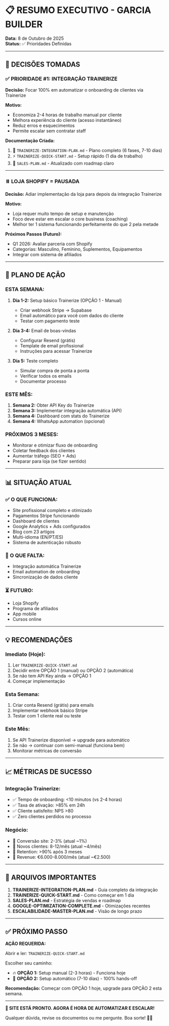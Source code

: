# 📋 RESUMO EXECUTIVO - GARCIA BUILDER

**Data:** 8 de Outubro de 2025  
**Status:** ✅ Prioridades Definidas

---

## 🎯 DECISÕES TOMADAS

### ✅ **PRIORIDADE #1: INTEGRAÇÃO TRAINERIZE**
**Decisão:** Focar 100% em automatizar o onboarding de clientes via Trainerize

**Motivo:** 
- Economiza 2-4 horas de trabalho manual por cliente
- Melhora experiência do cliente (acesso instantâneo)
- Reduz erros e esquecimentos
- Permite escalar sem contratar staff

**Documentação Criada:**
1. 📄 `TRAINERIZE-INTEGRATION-PLAN.md` - Plano completo (6 fases, 7-10 dias)
2. ⚡ `TRAINERIZE-QUICK-START.md` - Setup rápido (1 dia de trabalho)
3. 🎯 `SALES-PLAN.md` - Atualizado com roadmap claro

---

### ⏸️ **LOJA SHOPIFY = PAUSADA**
**Decisão:** Adiar implementação da loja para depois da integração Trainerize

**Motivo:**
- Loja requer muito tempo de setup e manutenção
- Foco deve estar em escalar o core business (coaching)
- Melhor ter 1 sistema funcionando perfeitamente do que 2 pela metade

**Próximos Passos (Futuro):**
- Q1 2026: Avaliar parceria com Shopify
- Categorias: Masculino, Feminino, Suplementos, Equipamentos
- Integrar com sistema de afiliados

---

## 🚀 PLANO DE AÇÃO

### **ESTA SEMANA:**
1. **Dia 1-2:** Setup básico Trainerize (OPÇÃO 1 - Manual)
   - Criar webhook Stripe → Supabase
   - Email automático para você com dados do cliente
   - Testar com pagamento teste

2. **Dia 3-4:** Email de boas-vindas
   - Configurar Resend (grátis)
   - Template de email profissional
   - Instruções para acessar Trainerize

3. **Dia 5:** Teste completo
   - Simular compra de ponta a ponta
   - Verificar todos os emails
   - Documentar processo

### **ESTE MÊS:**
1. **Semana 2:** Obter API Key do Trainerize
2. **Semana 3:** Implementar integração automática (API)
3. **Semana 4:** Dashboard com stats do Trainerize
4. **Semana 4:** WhatsApp automation (opcional)

### **PRÓXIMOS 3 MESES:**
- Monitorar e otimizar fluxo de onboarding
- Coletar feedback dos clientes
- Aumentar tráfego (SEO + Ads)
- Preparar para loja (se fizer sentido)

---

## 📊 SITUAÇÃO ATUAL

### ✅ **O QUE FUNCIONA:**
- Site profissional completo e otimizado
- Pagamentos Stripe funcionando
- Dashboard de clientes
- Google Analytics + Ads configurados
- Blog com 23 artigos
- Multi-idioma (EN/PT/ES)
- Sistema de autenticação robusto

### 🔧 **O QUE FALTA:**
- Integração automática Trainerize
- Email automation de onboarding
- Sincronização de dados cliente

### ⏳ **FUTURO:**
- Loja Shopify
- Programa de afiliados
- App mobile
- Cursos online

---

## 💡 RECOMENDAÇÕES

### **Imediato (Hoje):**
1. Ler `TRAINERIZE-QUICK-START.md`
2. Decidir entre OPÇÃO 1 (manual) ou OPÇÃO 2 (automática)
3. Se não tem API Key ainda → OPÇÃO 1
4. Começar implementação

### **Esta Semana:**
1. Criar conta Resend (grátis) para emails
2. Implementar webhook básico Stripe
3. Testar com 1 cliente real ou teste

### **Este Mês:**
1. Se API Trainerize disponível → upgrade para automático
2. Se não → continuar com semi-manual (funciona bem)
3. Monitorar métricas de conversão

---

## 📈 MÉTRICAS DE SUCESSO

### **Integração Trainerize:**
- ✅ Tempo de onboarding: <10 minutos (vs 2-4 horas)
- ✅ Taxa de ativação: >85% em 24h
- ✅ Cliente satisfeito: NPS >80
- ✅ Zero clientes perdidos no processo

### **Negócio:**
- 🎯 Conversão site: 2-3% (atual ~1%)
- 🎯 Novos clientes: 8-12/mês (atual ~4/mês)
- 🎯 Retention: >90% após 3 meses
- 🎯 Revenue: €6.000-8.000/mês (atual ~€2.500)

---

## 🔗 ARQUIVOS IMPORTANTES

1. **TRAINERIZE-INTEGRATION-PLAN.md** - Guia completo da integração
2. **TRAINERIZE-QUICK-START.md** - Como começar em 1 dia
3. **SALES-PLAN.md** - Estratégia de vendas e roadmap
4. **GOOGLE-OPTIMIZATION-COMPLETE.md** - Otimizações recentes
5. **ESCALABILIDADE-MASTER-PLAN.md** - Visão de longo prazo

---

## ✅ PRÓXIMO PASSO

**AÇÃO REQUERIDA:**

Abrir e ler: `TRAINERIZE-QUICK-START.md`

Escolher seu caminho:
- 🔥 **OPÇÃO 1:** Setup manual (2-3 horas) - Funciona hoje
- 🚀 **OPÇÃO 2:** Setup automático (7-10 dias) - 100% hands-off

**Recomendação:** Começar com OPÇÃO 1 hoje, upgrade para OPÇÃO 2 esta semana.

---

**🎉 SITE ESTÁ PRONTO. AGORA É HORA DE AUTOMATIZAR E ESCALAR!**

Qualquer dúvida, revise os documentos ou me pergunte. Boa sorte! 💪🚀
